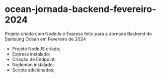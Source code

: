 # ocean-jornada-backend-fevereiro-2024

Projeto criado com NodeJs e Express feito para a Jornada Backend do Samsung Ocean em Fevereiro de 2024

- Projeto NodeJS criado;
- Express instalado;
- Criação de Endpoint;
- Nodemon instalado;
- Scripts adicionados;
